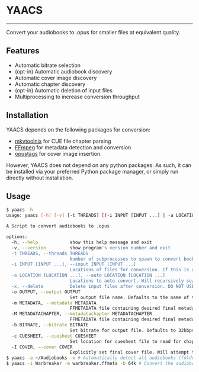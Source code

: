 # YAACS

---

Convert your audiobooks to .opus for smaller files at equivalent quality.

## Features

- Automatic bitrate selection
- (opt-in) Automatic audiobook discovery
- Automatic cover image discovery
- Automatic chapter discovery
- (opt-in) Automatic deletion of input files
- Multiprocessing to increase conversion throughput

## Installation

YAACS depends on the following packages for conversion:

- [mkvtoolnix](https://mkvtoolnix.download/) for CUE file chapter parsing
- [FFmpeg](https://ffmpeg.org/) for metadata detection and conversion
- [opustags](https://github.com/fmang/opustags) for cover image insertion.

However, YAACS does not depend on any python packages. As such, it can be installed via your preferred Python package manager, or simply run directly without installation.

## Usage

```sh
$ yaacs -h
usage: yaacs [-h] [-v] [-t THREADS] [(-i INPUT [INPUT ...] | -a LOCATION [LOCATION ...]) [-x] [-o OUTPUT] [-m METADATA | -M METADATACHAPTER] [-b BITRATE] [-c CUESHEET] [-I COVER]]+

A Script to convert audiobooks to .opus

options:
  -h, --help            show this help message and exit
  -v, --version         show program's version number and exit
  -t THREADS, --threads THREADS
                        Number of subprocesses to spawn to convert books. Not specifying or 0 will default to core count.
  -i INPUT [INPUT ...], --input INPUT [INPUT ...]
                        Locations of files for conversion. If this is a directory, all audio files recursively contained will be merged into one file.
  -a LOCATION [LOCATION ...], --auto LOCATION [LOCATION ...]
                        Locations to auto-convert. Will recursively search for subfolders which contain no other directories and contain audio file(s). These files will be converted/merged.
  -x, --delete          Delete input files after conversion. DO NOT USE THIS IF YOU DON'T HAVE COMPLETE CONFIDENCE IN THIS TOOL.
  -o OUTPUT, --output OUTPUT
                        Set output file name. Defaults to the name of the first input file with a .opus extension
  -m METADATA, --metadata METADATA
                        FFMETADATA file containing desired final metadata. Use -M if the metadata also contains chapter information
  -M METADATACHAPTER, --metadatachapter METADATACHAPTER
                        FFMETADATA file containing desired final metadata along with chapter data. Use -m to preserve automatic chapter detection.
  -b BITRATE, --bitrate BITRATE
                        Set bitrate for output file. Defaults to 32kbps for inputs under 192kbps, and 192kbps for inputs above that threshold.
  -c CUESHEET, --cuesheet CUESHEET
                        Set location for cuesheet file to read for chapter data. Only works if the input is a singular file.
  -I COVER, --cover COVER
                        Explicitly set final cover file. Will attempt to autodiscover cover if not set.
$ yaacs -a ~/Audiobooks -x # Automatically detect all audiobooks (folders with no subfolders containing audio files) in ~/Audiobooks and convert them. Delete after conversion.
$ yaacs -i Warbreaker -m warbreaker.ffmeta -b 64k # Convert the audiobook within the Warbreaker folder at a bitrate of 64kbps. Use the warbreaker.ffmeta file for metadata, but still auto-detect chapters.
```
